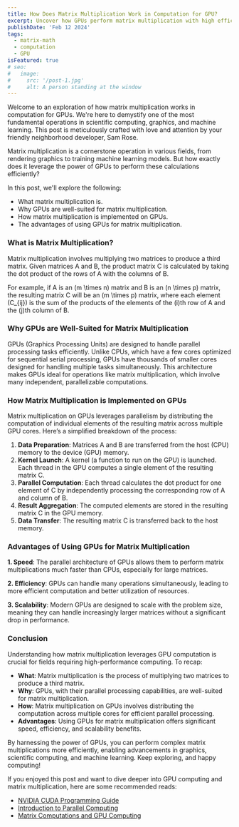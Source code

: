 ```yaml
---
title: How Does Matrix Multiplication Work in Computation for GPU?
excerpt: Uncover how GPUs perform matrix multiplication with high efficiency by leveraging parallel processing. This post explores the fundamentals, implementation, and advantages of using GPUs for matrix multiplication, enabling advancements in fields like graphics and machine learning.
publishDate: 'Feb 12 2024'
tags:
  - matrix-math
  - computation
  - GPU
isFeatured: true
# seo:
#   image:
#     src: '/post-1.jpg'
#     alt: A person standing at the window
---
```


Welcome to an exploration of how matrix multiplication works in computation for GPUs. We're here to demystify one of the most fundamental operations in scientific computing, graphics, and machine learning. This post is meticulously crafted with love and attention by your friendly neighborhood developer, Sam Rose.

Matrix multiplication is a cornerstone operation in various fields, from rendering graphics to training machine learning models. But how exactly does it leverage the power of GPUs to perform these calculations efficiently?

In this post, we'll explore the following:

- What matrix multiplication is.
- Why GPUs are well-suited for matrix multiplication.
- How matrix multiplication is implemented on GPUs.
- The advantages of using GPUs for matrix multiplication.

### What is Matrix Multiplication?

Matrix multiplication involves multiplying two matrices to produce a third matrix. Given matrices A and B, the product matrix C is calculated by taking the dot product of the rows of A with the columns of B.

For example, if A is an \(m \times n\) matrix and B is an \(n \times p\) matrix, the resulting matrix C will be an \(m \times p\) matrix, where each element \(C\_{ij}\) is the sum of the products of the elements of the \(i\)th row of A and the \(j\)th column of B.

### Why GPUs are Well-Suited for Matrix Multiplication

GPUs (Graphics Processing Units) are designed to handle parallel processing tasks efficiently. Unlike CPUs, which have a few cores optimized for sequential serial processing, GPUs have thousands of smaller cores designed for handling multiple tasks simultaneously. This architecture makes GPUs ideal for operations like matrix multiplication, which involve many independent, parallelizable computations.

### How Matrix Multiplication is Implemented on GPUs

Matrix multiplication on GPUs leverages parallelism by distributing the computation of individual elements of the resulting matrix across multiple GPU cores. Here’s a simplified breakdown of the process:

1. **Data Preparation**: Matrices A and B are transferred from the host (CPU) memory to the device (GPU) memory.
2. **Kernel Launch**: A kernel (a function to run on the GPU) is launched. Each thread in the GPU computes a single element of the resulting matrix C.
3. **Parallel Computation**: Each thread calculates the dot product for one element of C by independently processing the corresponding row of A and column of B.
4. **Result Aggregation**: The computed elements are stored in the resulting matrix C in the GPU memory.
5. **Data Transfer**: The resulting matrix C is transferred back to the host memory.

### Advantages of Using GPUs for Matrix Multiplication

**1. Speed**: The parallel architecture of GPUs allows them to perform matrix multiplications much faster than CPUs, especially for large matrices.

**2. Efficiency**: GPUs can handle many operations simultaneously, leading to more efficient computation and better utilization of resources.

**3. Scalability**: Modern GPUs are designed to scale with the problem size, meaning they can handle increasingly larger matrices without a significant drop in performance.

### Conclusion

Understanding how matrix multiplication leverages GPU computation is crucial for fields requiring high-performance computing. To recap:

- **What**: Matrix multiplication is the process of multiplying two matrices to produce a third matrix.
- **Why**: GPUs, with their parallel processing capabilities, are well-suited for matrix multiplication.
- **How**: Matrix multiplication on GPUs involves distributing the computation across multiple cores for efficient parallel processing.
- **Advantages**: Using GPUs for matrix multiplication offers significant speed, efficiency, and scalability benefits.

By harnessing the power of GPUs, you can perform complex matrix multiplications more efficiently, enabling advancements in graphics, scientific computing, and machine learning. Keep exploring, and happy computing!

If you enjoyed this post and want to dive deeper into GPU computing and matrix multiplication, here are some recommended reads:

- [NVIDIA CUDA Programming Guide](https://docs.nvidia.com/cuda/cuda-c-programming-guide/index.html)
- [Introduction to Parallel Computing](https://computing.llnl.gov/tutorials/parallel_comp/)
- [Matrix Computations and GPU Computing](https://www.springer.com/gp/book/9783319157613)

